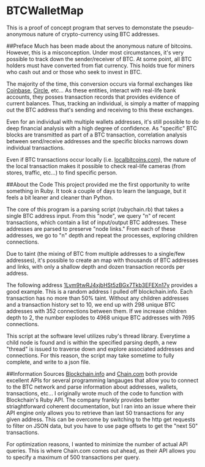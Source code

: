BTCWalletMap
============
This is a proof of concept program that serves to demonstate the pseudo-anonymous nature of crypto-currency using BTC addresses.

##Preface
Much has been made about the anonymous nature of bitcoins. However, this is a misconception. Under most circumstances, it's very possible to track down the sender/receiver of BTC. At some point, all BTC holders must have converted from fiat currency. This holds true for miners who cash out and or those who seek to invest in BTC.

The majority of the time, this conversion occurs via formal exchanges like [Coinbase](http://coinbase.com), [Circle](http://www.circle.com), etc... As these entities, interact with real-life bank accounts, they posses transaction records that provides evidence of current balances. Thus, tracking an individual, is simply a matter of mapping out the BTC address that's sending and receiving to this these exchanges.

Even for an individual with multiple wallets addresses, it's still possible to do deep financial analysis with a high degree of confidence. As "specific" BTC blocks are transmitted as part of a BTC transaction, correlation analysis between send/receive addresses and the specific blocks narrows down individual transactions. 

Even if BTC transactions occur locally (i.e. [localbitcoins.com](http://localbitcoins.com)), the nature of the local transaction makes it possible to check real-life cameras (from stores, traffic, etc...) to find specific person.

##About the Code
This project provided me the first opportunity to write something in Ruby. It took a couple of days to learn the language, but it feels a bit leaner and cleaner than Python.

The core of this program is a parsing script (rubychain.rb) that takes a single BTC address input. From this "node", we query "n" of recent transactions, which contain a list of input/output BTC addresses. These addresses are parsed to preserve "node links." From each of these addresses, we go to "n" depth and repeat the processes, exploring children connections.

Due to taint (the mixing of BTC from multiple addresses to a single/few addresses), it's possible to create an map with thousands of BTC addresses and links, with only a shallow depth and dozen transaction records per address.

The following address [1Lym9twRJ4xjbHSt5zBGx7Tkb3EFEXn17y](https://blockchain.info/taint/1Lym9twRJ4xjbHSt5zBGx7Tkb3EFEXn17y) provides a good example. This is a random address I pulled off blockchain.info. Each transaction has no more than 50% taint. Without any children addresses and a transaction history set to 10, we end up with 298 unique BTC addresses with 352 connections between them. If we increase children depth to 2, the number explodes to 4968 unique BTC addresses with 7695 connections.

This script at the software level utilizes ruby's thread library. Everytime a child node is found and is within the specified parsing depth, a new "thread" is issued to traverse down and explore associated addresses and connections. For this reason, the script may take sometime to fully complete, and write to a json file.   

##Information Sources
[Blockchain.info](http://www.blockchain.info) and [Chain.com](http://chain.com) both provide excellent APIs for several programming langauges that allow you to connect to the BTC network and parse information about addresses, wallets, transactions, etc... I originally wrote much of the code to function with Blockchain's Ruby API. The company frankly provides better striaghtforward coherent documentation, but I ran into an issue where their API engine only allows you to retrieve than last 50 transactions for any given address. This can be overcome by switching to the http get requests to filter on JSON data, but you have to use page offsets to get the "next 50" transactions. 

For optimization reasons, I wanted to minimize the number of actual API queries. This is where Chain.com comes out ahead, as their API allows you to specify a maximum of 500 transactions per query.
